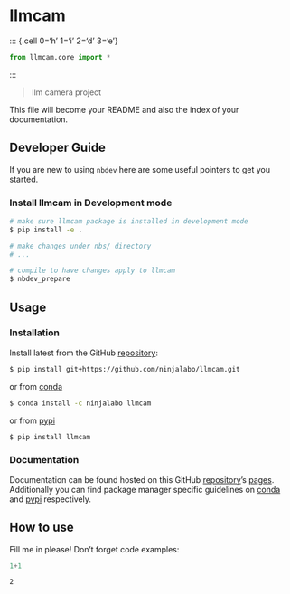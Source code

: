 # llmcam


::: {.cell 0=‘h’ 1=‘i’ 2=‘d’ 3=‘e’}

``` python
from llmcam.core import *
```

:::

> llm camera project

This file will become your README and also the index of your
documentation.

## Developer Guide

If you are new to using `nbdev` here are some useful pointers to get you
started.

### Install llmcam in Development mode

``` sh
# make sure llmcam package is installed in development mode
$ pip install -e .

# make changes under nbs/ directory
# ...

# compile to have changes apply to llmcam
$ nbdev_prepare
```

## Usage

### Installation

Install latest from the GitHub
[repository](https://github.com/ninjalabo/llmcam):

``` sh
$ pip install git+https://github.com/ninjalabo/llmcam.git
```

or from [conda](https://anaconda.org/ninjalabo/llmcam)

``` sh
$ conda install -c ninjalabo llmcam
```

or from [pypi](https://pypi.org/project/llmcam/)

``` sh
$ pip install llmcam
```

### Documentation

Documentation can be found hosted on this GitHub
[repository](https://github.com/ninjalabo/llmcam)’s
[pages](https://ninjalabo.github.io/llmcam/). Additionally you can find
package manager specific guidelines on
[conda](https://anaconda.org/ninjalabo/llmcam) and
[pypi](https://pypi.org/project/llmcam/) respectively.

## How to use

Fill me in please! Don’t forget code examples:

``` python
1+1
```

    2
